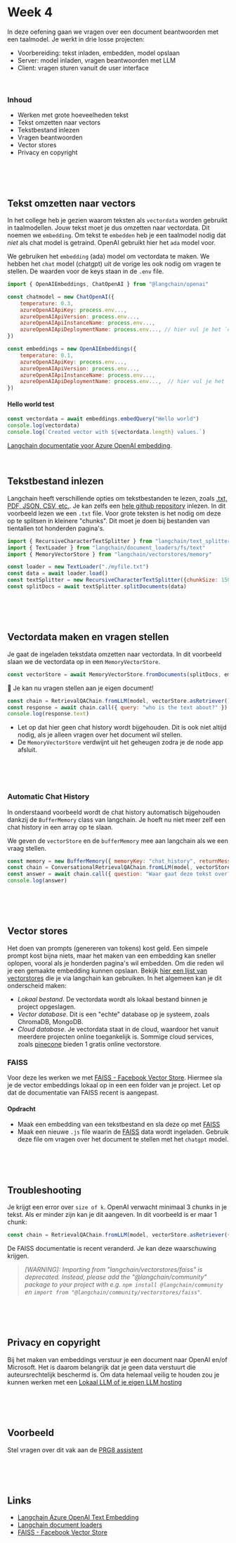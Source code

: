 # Week 4

In deze oefening gaan we vragen over een document beantwoorden met een taalmodel. Je werkt in drie losse projecten:

- Voorbereiding: tekst inladen, embedden, model opslaan
- Server: model inladen, vragen beantwoorden met LLM
- Client: vragen sturen vanuit de user interface

<br>

### Inhoud

- Werken met grote hoeveelheden tekst
- Tekst omzetten naar vectors
- Tekstbestand inlezen
- Vragen beantwoorden
- Vector stores
- Privacy en copyright

<br><br><br>

## Tekst omzetten naar vectors

In het college heb je gezien waarom teksten als `vectordata` worden gebruikt in taalmodellen. Jouw tekst moet je dus omzetten naar vectordata. Dit noemen we `embedding`. Om tekst te `embedden` heb je een taalmodel nodig dat *niet* als chat model is getraind. OpenAI gebruikt hier het `ada` model voor. 

We gebruiken het `embedding` (ada) model om vectordata te maken. We hebben het `chat` model (chatgpt) uit de vorige les ook nodig om vragen te stellen. De waarden voor de keys staan in de `.env` file.

```js
import { OpenAIEmbeddings, ChatOpenAI } from "@langchain/openai"

const chatmodel = new ChatOpenAI({
    temperature: 0.3,
    azureOpenAIApiKey: process.env...,
    azureOpenAIApiVersion: process.env...,
    azureOpenAIApiInstanceName: process.env...,
    azureOpenAIApiDeploymentName: process.env..., // hier vul je het `chatgpt` model in
})

const embeddings = new OpenAIEmbeddings({
    temperature: 0.1,
    azureOpenAIApiKey: process.env...,
    azureOpenAIApiVersion: process.env...,
    azureOpenAIApiInstanceName: process.env...,
    azureOpenAIApiDeploymentName: process.env...,  // hier vul je het 'ada' model in
})
```
#### Hello world test

```js
const vectordata = await embeddings.embedQuery("Hello world")
console.log(vectordata)
console.log(`Created vector with ${vectordata.length} values.`)
```
[Langchain documentatie voor Azure OpenAI embedding](https://js.langchain.com/docs/integrations/text_embedding/azure_openai).

<br>

## Tekstbestand inlezen

Langchain heeft verschillende opties om tekstbestanden te lezen, zoals [.txt, PDF, JSON, CSV, etc.](https://js.langchain.com/docs/modules/data_connection/document_loaders/). Je kan zelfs een [hele github repository](https://js.langchain.com/docs/integrations/document_loaders/web_loaders/github#usage) inlezen. In dit voorbeeld lezen we een `.txt` file. Voor grote teksten is het nodig om deze op te splitsen in kleinere "chunks". Dit moet je doen bij bestanden van tientallen tot honderden pagina's. 

```js
import { RecursiveCharacterTextSplitter } from "langchain/text_splitter"
import { TextLoader } from "langchain/document_loaders/fs/text"
import { MemoryVectorStore } from "langchain/vectorstores/memory"

const loader = new TextLoader("./myfile.txt")
const data = await loader.load()
const textSplitter = new RecursiveCharacterTextSplitter({chunkSize: 1500, chunkOverlap: 10})
const splitDocs = await textSplitter.splitDocuments(data)
```
<br><br><br>

## Vectordata maken en vragen stellen
Je gaat de ingeladen tekstdata omzetten naar vectordata. In dit voorbeeld slaan we de vectordata op in een `MemoryVectorStore`. 
```js
const vectorStore = await MemoryVectorStore.fromDocuments(splitDocs, embeddings)
```
🤯 Je kan nu vragen stellen aan je eigen document! 

```js
const chain = RetrievalQAChain.fromLLM(model, vectorStore.asRetriever())
const response = await chain.call({ query: "who is the text about?" })
console.log(response.text)
```
- Let op dat hier geen chat history wordt bijgehouden. Dit is ook niet altijd nodig, als je alleen vragen over het document wil stellen.
- De `MemoryVectorStore` verdwijnt uit het geheugen zodra je de node app afsluit.

<br><br><br>

### Automatic Chat History

In onderstaand voorbeeld wordt de chat history automatisch bijgehouden dankzij de `BufferMemory` class van langchain. Je hoeft nu niet meer zelf een chat history in een array op te slaan.

We geven de `vectorStore` en de `bufferMemory` mee aan langchain als we een vraag stellen.

```js
const memory = new BufferMemory({ memoryKey: "chat_history", returnMessages: true })
const chain = ConversationalRetrievalQAChain.fromLLM(model, vectorStore.asRetriever(), { memory })
const answer = await chain.call({ question: "Waar gaat deze tekst over?" })
console.log(answer)
```


<br><br><br>

## Vector stores

Het doen van prompts (genereren van tokens) kost geld. Een simpele prompt kost bijna niets, maar het maken van een embedding kan sneller oplopen, vooral als je honderden pagina's wil embedden. Om die reden wil je een gemaakte embedding kunnen opslaan. Bekijk [hier een lijst van vectorstores](https://js.langchain.com/docs/integrations/vectorstores) die je via langchain kan gebruiken. In het algemeen kan je dit onderscheid maken:

- *Lokaal bestand*. De vectordata wordt als lokaal bestand binnen je project opgeslagen.
- *Vector database*. Dit is een "echte" database op je systeem, zoals ChromaDB, MongoDB.
- *Cloud database*. Je vectordata staat in de cloud, waardoor het vanuit meerdere projecten online toegankelijk is. Sommige cloud services, zoals [pinecone](https://www.pinecone.io) bieden 1 gratis online vectorstore.

### FAISS

Voor deze les werken we met [FAISS - Facebook Vector Store](https://js.langchain.com/docs/integrations/vectorstores/faiss). Hiermee sla je de vector embeddings lokaal op in een een folder van je project. Let op dat de documentatie van FAISS recent is aangepast.

#### Opdracht

- Maak een embedding van een tekstbestand en sla deze op met [FAISS](https://js.langchain.com/docs/integrations/vectorstores/faiss)
- Maak een nieuwe `.js` file waarin de [FAISS](https://js.langchain.com/docs/integrations/vectorstores/faiss) data wordt ingeladen. Gebruik deze file om vragen over het document te stellen met het `chatgpt` model.

<br><br><br>

## Troubleshooting

Je krijgt een error over `size of k`. OpenAI verwacht minimaal 3 chunks in je tekst. Als er minder zijn kan je dit aangeven. In dit voorbeeld is er maar 1 chunk:

```js
const chain = RetrievalQAChain.fromLLM(model, vectorStore.asRetriever({ k: 1 }))
```

De FAISS documentatie is recent veranderd. Je kan deze waarschuwing krijgen. 

> *[WARNING]: Importing from "langchain/vectorstores/faiss" is deprecated. Instead, please add the "@langchain/community" package to your project with e.g. `npm install @langchain/community` en `import from "@langchain/community/vectorstores/faiss"`.*



<br><br><br>

## Privacy en copyright

Bij het maken van embeddings verstuur je een document naar OpenAI en/of Microsoft. Het is daarom belangrijk dat je geen data verstuurt die auteursrechtelijk beschermd is. Om data helemaal veilig te houden zou je kunnen werken met een [Lokaal LLM of je eigen LLM hosting](../snippets/local.md)


<br>
<br>
<br>


## Voorbeeld

Stel vragen over dit vak aan de [PRG8 assistent](https://ai-assistent-mu.vercel.app)

<br><br><br>

 ## Links

- [Langchain Azure OpenAI Text Embedding](https://js.langchain.com/docs/integrations/text_embedding/azure_openai)
- [Langchain document loaders](https://js.langchain.com/docs/modules/data_connection/document_loaders/)
- [FAISS - Facebook Vector Store](https://js.langchain.com/docs/integrations/vectorstores/faiss)
